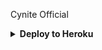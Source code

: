 Cynite Official 
<details><summary><b>Deploy to Heroku</b></summary>
<p>
<br>
<a href="https://heroku.com/deploy?template=https://github.com/Dkmovie/Black_ad_setpi">
  <img src="https://www.herokucdn.com/deploy/button.svg" alt="Deploy">
</a>
</p>
</details>
